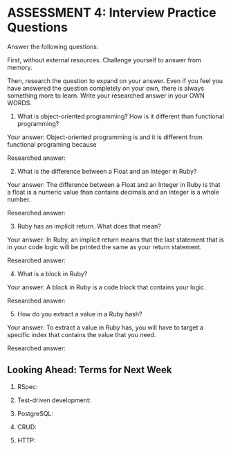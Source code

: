 # ASSESSMENT 4: Interview Practice Questions

Answer the following questions.

First, without external resources. Challenge yourself to answer from memory.

Then, research the question to expand on your answer. Even if you feel you have answered the question completely on your own, there is always something more to learn. Write your researched answer in your OWN WORDS.

1. What is object-oriented programming? How is it different than functional programming?

Your answer:
Object-oriented programming is
and it is different from functional programing because

Researched answer:

2. What is the difference between a Float and an Integer in Ruby?

Your answer:
The difference between a Float and an Integer in Ruby is that a float is a numeric value than contains decimals and an integer is a whole number. 


Researched answer:

3. Ruby has an implicit return. What does that mean?

Your answer:
In Ruby, an implicit return means that the last statement that is in your code logic will be printed the same as your return statement. 

Researched answer:

4. What is a block in Ruby?

Your answer:
A block in Ruby is a code block that contains your logic.

Researched answer:

5. How do you extract a value in a Ruby hash?

Your answer:
To extract a value in Ruby has, you will have to target a specific index that contains the value that you need. 

Researched answer:

## Looking Ahead: Terms for Next Week

1. RSpec:

2. Test-driven development:

3. PostgreSQL:

4. CRUD:

5. HTTP:
